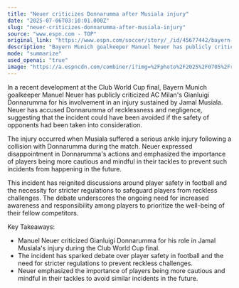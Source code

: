 ```yaml
---
title: "Neuer criticizes Donnarumma after Musiala injury"
date: "2025-07-06T03:10:01.000Z"
slug: "neuer-criticizes-donnarumma-after-musiala-injury"
source: "www.espn.com - TOP"
original_link: "https://www.espn.com/soccer/story/_/id/45677442/bayern-munich-jamal-musiala-badly-injured-club-world-cup"
description: "Bayern Munich goalkeeper Manuel Neuer has publicly criticized AC Milan's Gianluigi Donnarumma for his involvement in an injury sustained by Jamal Musiala during the Club World Cup final. Neuer accused Donnarumma of recklessness and negligence, emphasizing the importance of player safety in football. The incident has sparked discussions around the need for stricter regulations to prevent similar incidents and highlights the ongoing debate over player safety and responsibility on the field."
mode: "summarize"
used_openai: "true"
image: "https://a.espncdn.com/combiner/i?img=%2Fphoto%2F2025%2F0705%2Fr1515273_1296x729_16%2D9.jpg"
---
```


In a recent development at the Club World Cup final, Bayern Munich goalkeeper Manuel Neuer has publicly criticized AC Milan's Gianluigi Donnarumma for his involvement in an injury sustained by Jamal Musiala. Neuer has accused Donnarumma of recklessness and negligence, suggesting that the incident could have been avoided if the safety of opponents had been taken into consideration.

The injury occurred when Musiala suffered a serious ankle injury following a collision with Donnarumma during the match. Neuer expressed disappointment in Donnarumma's actions and emphasized the importance of players being more cautious and mindful in their tackles to prevent such incidents from happening in the future.

This incident has reignited discussions around player safety in football and the necessity for stricter regulations to safeguard players from reckless challenges. The debate underscores the ongoing need for increased awareness and responsibility among players to prioritize the well-being of their fellow competitors.

Key Takeaways:
- Manuel Neuer criticized Gianluigi Donnarumma for his role in Jamal Musiala's injury during the Club World Cup final.
- The incident has sparked debate over player safety in football and the need for stricter regulations to prevent reckless challenges.
- Neuer emphasized the importance of players being more cautious and mindful in their tackles to avoid similar incidents in the future.